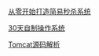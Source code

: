[从零开始打造简易秒杀系统](https://github.com/qqxx6661/miaosha)

[30天自制操作系统](https://zhuanlan.zhihu.com/p/92090983)

[Tomcat源码解析](https://segmentfault.com/u/keguan/articles)